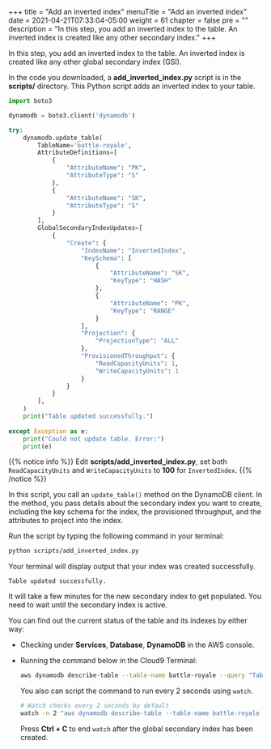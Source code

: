 +++
title = "Add an inverted index"
menuTitle = "Add an inverted index"
date = 2021-04-21T07:33:04-05:00
weight = 61
chapter = false
pre = ""
description = "In this step, you add an inverted index to the table. An inverted index is created like any other secondary index."
+++

In this step, you add an inverted index to the table. An inverted index is created like any other global secondary index (GSI).

In the code you downloaded, a **add_inverted_index.py** script is in the **scripts/** directory. This Python script adds an inverted index to your table.

```python
import boto3

dynamodb = boto3.client('dynamodb')

try:
    dynamodb.update_table(
        TableName='battle-royale',
        AttributeDefinitions=[
            {
                "AttributeName": "PK",
                "AttributeType": "S"
            },
            {
                "AttributeName": "SK",
                "AttributeType": "S"
            }
        ],
        GlobalSecondaryIndexUpdates=[
            {
                "Create": {
                    "IndexName": "InvertedIndex",
                    "KeySchema": [
                        {
                            "AttributeName": "SK",
                            "KeyType": "HASH"
                        },
                        {
                            "AttributeName": "PK",
                            "KeyType": "RANGE"
                        }
                    ],
                    "Projection": {
                        "ProjectionType": "ALL"
                    },
                    "ProvisionedThroughput": {
                        "ReadCapacityUnits": 1,
                        "WriteCapacityUnits": 1
                    }
                }
            }
        ],
    )
    print("Table updated successfully.")
    
except Exception as e:
    print("Could not update table. Error:")
    print(e)
```

{{% notice info %}}
Edit **scripts/add_inverted_index.py**, set both `ReadCapacityUnits` and `WriteCapacityUnits` to **100** for `InvertedIndex`.
{{% /notice %}}

In this script, you call an `update_table()` method on the DynamoDB client. In the method, you pass details about the secondary index you want to create, including the key schema for the index, the provisioned throughput, and the attributes to project into the index. 

Run the script by typing the following command in your terminal:

```sh
python scripts/add_inverted_index.py
```

Your terminal will display output that your index was created successfully.

```text
Table updated successfully.
```

It will take a few minutes for the new secondary index to get populated. You need to wait until the secondary index is active. 

You can find out the current status of the table and its indexes by either way:
- Checking under **Services**, **Database**, **DynamoDB** in the AWS console.
  
- Running the command below in the Cloud9 Terminal:
    ```sh
    aws dynamodb describe-table --table-name battle-royale --query "Table.GlobalSecondaryIndexes[].IndexStatus"
    ```
    You also can script the command to run every 2 seconds using `watch`.
    ```bash
    # Watch checks every 2 seconds by default
    watch -n 2 "aws dynamodb describe-table --table-name battle-royale --query \"Table.GlobalSecondaryIndexes[].IndexStatus\""
    ```
    Press **Ctrl + C** to end `watch` after the global secondary index has been created.